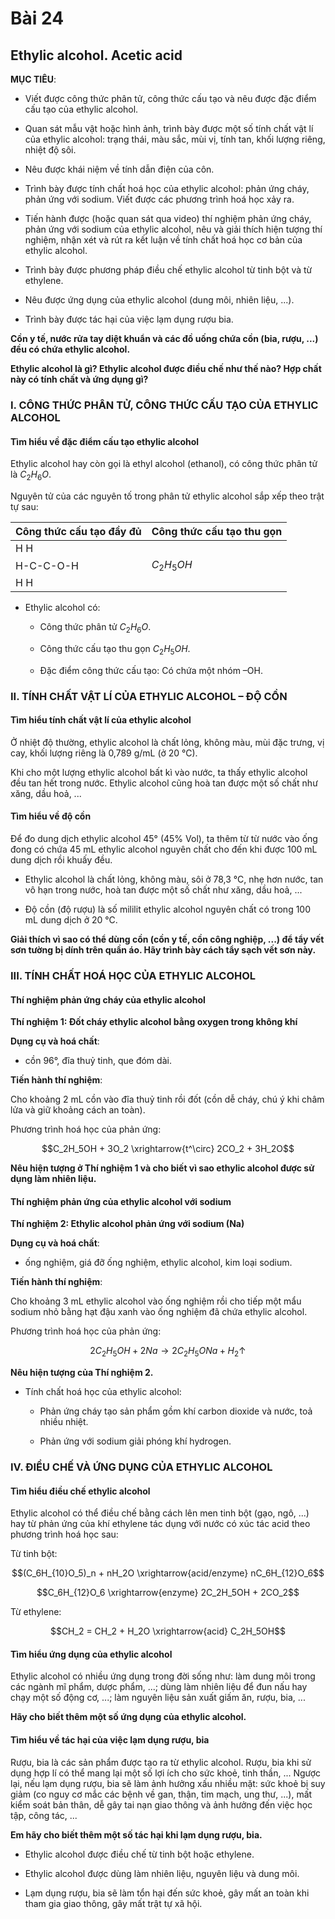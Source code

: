 # Bài 24
## Ethylic alcohol. Acetic acid

**MỤC TIÊU**:

*   Viết được công thức phân tử, công thức cấu tạo và nêu được đặc điểm cấu tạo của ethylic alcohol.

*   Quan sát mẫu vật hoặc hình ảnh, trình bày được một số tính chất vật lí của ethylic alcohol: trạng thái, màu sắc, mùi vị, tính tan, khối lượng riêng, nhiệt độ sôi.

*   Nêu được khái niệm về tính dẫn điện của côn.

*   Trình bày được tính chất hoá học của ethylic alcohol: phản ứng cháy, phản ứng với sodium. Viết được các phương trình hoá học xảy ra.

*   Tiến hành được (hoặc quan sát qua video) thí nghiệm phản ứng cháy, phản ứng với sodium của ethylic alcohol, nêu và giải thích hiện tượng thí nghiệm, nhận xét và rút ra kết luận về tính chất hoá học cơ bản của ethylic alcohol.

*   Trình bày được phương pháp điều chế ethylic alcohol từ tinh bột và từ ethylene.

*   Nêu được ứng dụng của ethylic alcohol (dung môi, nhiên liệu, ...).

*   Trình bày được tác hại của việc lạm dụng rượu bia.

**Cồn y tế, nước rửa tay diệt khuẩn và các đồ uống chứa cồn (bia, rượu, ...) đều có chứa ethylic alcohol.**

**Ethylic alcohol là gì? Ethylic alcohol được điều chế như thế nào? Hợp chất này có tính chất và ứng dụng gì?**

### I. CÔNG THỨC PHÂN TỬ, CÔNG THỨC CẤU TẠO CỦA ETHYLIC ALCOHOL

#### Tìm hiểu về đặc điểm cấu tạo ethylic alcohol

Ethylic alcohol hay còn gọi là ethyl alcohol (ethanol), có công thức phân tử là $C_2H_6O$.

Nguyên tử của các nguyên tố trong phân tử ethylic alcohol sắp xếp theo trật tự sau:

| Công thức cấu tạo đầy đủ | Công thức cấu tạo thu gọn |
|---|---|
| H H | |
| H-C-C-O-H | $C_2H_5OH$ |
| H H | |

*   Ethylic alcohol có:

      - Công thức phân tử $C_2H_6O$.

      - Công thức cấu tạo thu gọn $C_2H_5OH$.

      - Đặc điểm công thức cấu tạo: Có chứa một nhóm –OH.

### II. TÍNH CHẤT VẬT LÍ CỦA ETHYLIC ALCOHOL – ĐỘ CỒN

#### Tìm hiểu tính chất vật lí của ethylic alcohol

Ở nhiệt độ thường, ethylic alcohol là chất lỏng, không màu, mùi đặc trưng, vị cay, khối lượng riêng là 0,789 g/mL (ở 20 °C).

Khi cho một lượng ethylic alcohol bất kì vào nước, ta thấy ethylic alcohol đều tan hết trong nước. Ethylic alcohol cũng hoà tan được một số chất như xăng, dầu hoả, ...

#### Tìm hiểu về độ cồn

Để đo dung dịch ethylic alcohol 45° (45% Vol), ta thêm từ từ nước vào ống đong có chứa 45 mL ethylic alcohol nguyên chất cho đến khi được 100 mL dung dịch rồi khuấy đều.

*   Ethylic alcohol là chất lỏng, không màu, sôi ở 78,3 °C, nhẹ hơn nước, tan vô hạn trong nước, hoà tan được một số chất như xăng, dầu hoả, ...

*   Độ cồn (độ rượu) là số mililit ethylic alcohol nguyên chất có trong 100 mL dung dịch ở 20 °C.

**Giải thích vì sao có thể dùng cồn (cồn y tế, cồn công nghiệp, ...) để tẩy vết sơn tường bị dính trên quần áo. Hãy trình bày cách tẩy sạch vết sơn này.**

### III. TÍNH CHẤT HOÁ HỌC CỦA ETHYLIC ALCOHOL

#### Thí nghiệm phản ứng cháy của ethylic alcohol

**Thí nghiệm 1: Đốt cháy ethylic alcohol bằng oxygen trong không khí**

**Dụng cụ và hoá chất**:

*   cồn 96°, đĩa thuỷ tinh, que đóm dài.

**Tiến hành thí nghiệm**:

Cho khoảng 2 mL cồn vào đĩa thuỷ tinh rồi đốt (cồn dễ cháy, chú ý khi châm lửa và giữ khoảng cách an toàn).

Phương trình hoá học của phản ứng:

$$C_2H_5OH + 3O_2 \xrightarrow{t^\circ} 2CO_2 + 3H_2O$$

**Nêu hiện tượng ở Thí nghiệm 1 và cho biết vì sao ethylic alcohol được sử dụng làm nhiên liệu.**

#### Thí nghiệm phản ứng của ethylic alcohol với sodium

**Thí nghiệm 2: Ethylic alcohol phản ứng với sodium (Na)**

**Dụng cụ và hoá chất**:

*   ống nghiệm, giá đỡ ống nghiệm, ethylic alcohol, kim loại sodium.

**Tiến hành thí nghiệm**:

Cho khoảng 3 mL ethylic alcohol vào ống nghiệm rồi cho tiếp một mẩu sodium nhỏ bằng hạt đậu xanh vào ống nghiệm đã chứa ethylic alcohol.

Phương trình hoá học của phản ứng:

$$2C_2H_5OH + 2Na \rightarrow 2C_2H_5ONa + H_2 \uparrow$$

**Nêu hiện tượng của Thí nghiệm 2.**

*   Tính chất hoá học của ethylic alcohol:

      - Phản ứng cháy tạo sản phẩm gồm khí carbon dioxide và nước, toả nhiều nhiệt.
  
      - Phản ứng với sodium giải phóng khí hydrogen.

### IV. ĐIỀU CHẾ VÀ ỨNG DỤNG CỦA ETHYLIC ALCOHOL

#### Tìm hiểu điều chế ethylic alcohol

Ethylic alcohol có thể điều chế bằng cách lên men tinh bột (gạo, ngô, ...) hay từ phản ứng của khí ethylene tác dụng với nước có xúc tác acid theo phương trình hoá học sau:

Từ tinh bột:

$$(C_6H_{10}O_5)_n + nH_2O \xrightarrow{acid/enzyme} nC_6H_{12}O_6$$

$$C_6H_{12}O_6 \xrightarrow{enzyme} 2C_2H_5OH + 2CO_2$$

Từ ethylene:

$$CH_2 = CH_2 + H_2O \xrightarrow{acid} C_2H_5OH$$

#### Tìm hiểu ứng dụng của ethylic alcohol

Ethylic alcohol có nhiều ứng dụng trong đời sống như: làm dung môi trong các ngành mĩ phẩm, dược phẩm, ...; dùng làm nhiên liệu để đun nấu hay chạy một số động cơ, ...; làm nguyên liệu sản xuất giấm ăn, rượu, bia, ...

**Hãy cho biết thêm một số ứng dụng của ethylic alcohol.**

#### Tìm hiểu về tác hại của việc lạm dụng rượu, bia

Rượu, bia là các sản phẩm được tạo ra từ ethylic alcohol. Rượu, bia khi sử dụng hợp lí có thể mang lại một số lợi ích cho sức khoẻ, tinh thần, ... Ngược lại, nếu lạm dụng rượu, bia sẽ làm ảnh hưởng xấu nhiều mặt: sức khoẻ bị suy giảm (co nguy cơ mắc các bệnh về gan, thận, tim mạch, ung thư, ...), mất kiểm soát bản thân, dễ gây tai nạn giao thông và ảnh hưởng đến việc học tập, công tác, ...

**Em hãy cho biết thêm một số tác hại khi lạm dụng rượu, bia.**

*   Ethylic alcohol được điều chế từ tinh bột hoặc ethylene.

*   Ethylic alcohol được dùng làm nhiên liệu, nguyên liệu và dung môi.

*   Lạm dụng rượu, bia sẽ làm tổn hại đến sức khoẻ, gây mất an toàn khi tham gia giao thông, gây mất trật tự xã hội.
